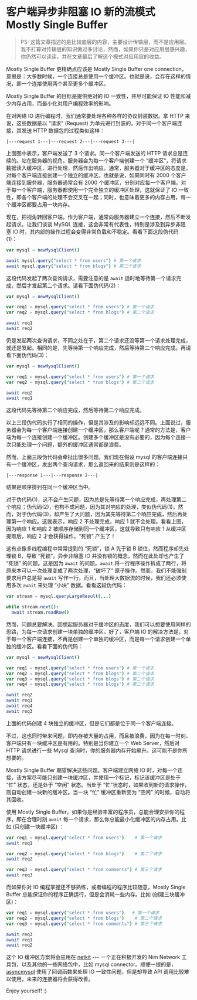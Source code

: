 客户端异步非阻塞 IO 新的流模式 Mostly Single Buffer 
===============================================

> PS: 这篇文章描述的是比较底层的内容，主要设计传输层，而不是应用层。我不打算对传输层的知识做过多讨论，然而，如果你只是对应用层感兴趣，你仍然可以读读，并在文章最后了解这个模式对应用层的收益。

Mostly Single Buffer 更精确点应该是 Mostly Single Buffer one connection，意思是：大多数时候，一个连接总是使用一个缓冲区。也就是说，会存在这样的情况，即一个连接使用两个甚至更多个缓冲区。

Mostly Single Buffer 的目标是提供绝对的 IO 一致性，并尽可能保证 IO 性能和减少内存占用，而最小化对用户编程效率的影响。

在对网络 IO 进行编程时，我们通常要处理各种各样的协议封装数据。拿 HTTP 来说，这些数据是以 “请求” (Request) 为单元进行封装的。对于同一个客户端连接，其发送 HTTP 数据包的过程类似这样：

    |---request 1---|---request 2---|---request 3---|

上面图中表示，客户端发送了 3 个请求。同一个客户端发送的 HTTP 请求总是连续的。站在服务器的视角，服务器会为每一个客户端创建一个 “缓冲区”，将请求数据读入缓冲区，进行处理，然后作出响应。通常，服务器对于缓冲区的态度是，对每个客户端连接创建一个独立的缓冲区。也就是说，如果同时有 2000 个客户端连接到服务器，服务器通常会有 2000 个缓冲区，分别对应每一个客户端。对于每一个客户端，服务器都使用一个完全独立的缓冲区处理，这就保证了 IO 一致性，即各个客户端的处理不会交叉在一起；同时，也意味着更多的内存占用，每一个缓冲区都要占用一块内存。

现在，把视角转回客户端。作为客户端，通常向服务器建立一个连接，然后不断发起请求。让我们谈谈 MySQL 连接，这会非常有代表性，特别是涉及到异步非阻塞 IO 时，其内部的操作过程会变得非常负载和不稳定。看看下面这段伪代码 (1)：

```nim
var mysql = newMysqlClient()

await mysql.query("select * from users") # 第一个请求
await mysql.query("select * from blogs") # 第二个请求
```

这段代码发起了两次查询请求，需要注意的是 ``await`` 适时地等待第一个请求完成，然后才发起第二个请求。请看下面伪代码(2)：

```nim
var mysql = newMysqlClient()

var req1 = mysql.query("select * from users") # 第一个请求
var req2 = mysql.query("select * from blogs") # 第二个请求

await req1
await req2
```

仍是发起两次查询请求，不同之处在于，第二个请求还没等第一个请求处理完成，就还是发起。相同的是，先等待第一个响应完成，然后等待第二个响应完成。再请看下面伪代码(3)：

```nim
var mysql = newMysqlClient()

var req1 = mysql.query("select * from users") # 第一个请求
var req2 = mysql.query("select * from blogs") # 第二个请求

await req2
await req1
```

这段代码先等待第二个响应完成，然后等待第二个响应完成。

以上三段伪代码执行了相同的操作，但是其涉及的影响却远远不同。上面说过，服务器会为每一个客户端连接创建一个缓冲区，那么客户端呢？通常的方法是，客户端为每一个连接创建一个缓冲区。创建多个缓冲区是没有必要的，因为每个连接一次只能处理一个问题，额外的缓冲区通常都是浪费。

然而，上面三段伪代码会牵扯出很多问题。我们现在假设 mysql 的客户端连接只有一个缓冲区，发出两个查询请求，那么返回来的结果则是这样的：

    |---response 1---|---response 2---|

结果是顺序排列在同一个缓冲区当中。

对于伪代码(1)，这不会产生问题，因为总是先等待第一个响应完成，再处理第二个响应；伪代码(2)，也构不成问题，因为其对响应的处理，类似伪代码(1)。然而，对于伪代码(3)，却产生了大问题，因为其先等待第二个响应完成，然后再处理第一个响应。这就表示，响应 2 不处理完成，响应 1 就不会处理。看看上图，因为响应 1 和响应 2 被顺序存储到同一个缓冲区，这就导致只有响应 1 从缓冲区提取后，响应 2 才会获得操作。“死锁” 产生了！

这有点像多线程编程中常常提到的 “死锁”，锁 A 先于锁 B 锁住，然而程序却先处理锁 B，导致 “死锁”。异步非阻塞 IO 并没有锁的概念，然而在此处却也产生了 “死锁” 的问题。这是因为 ``await`` 的问题。``await`` 将一行程序操作拆成了两行，将原来本可以一次处理变成了两次处理，“破坏了” 原子操作。然而，我们不能强制要求用户总是将 ``await`` 写作一行，而且，当处理大数据流的时候，我们还必须使用多次 ``await`` 来处理 “小块” 数据。看看这段伪代码：

```nim
var stream = mysql.queryLargeResult(...)

while stream.next():
  await stream.readRow()
```

然而，问题总要解决。回想起服务器对于缓冲区的态度，我们可以想要使用同样的思路，为每一次请求创建一块单独的缓冲区。好了，客户端 IO 的解决方法是，对于每一个客户端连接，不再是创建一个单独的缓冲区，而是每一个请求创建一个单独的缓冲区。看看下面的伪代码：

```nim
var mysql = newMysqlClient()

var req1 = mysql.query("select * from users") # 第一个请求
var req2 = mysql.query("select * from blogs") # 第二个请求
var req3 = mysql.query("select * from blogs") # 第二个请求
var req4 = mysql.query("select * from blogs") # 第二个请求

await req2
await req1
await req4
await req3
```

上面的代码创建 4 块独立的缓冲区，但是它们都是位于同一个客户端连接。

不过，这也同时带来问题，即内存被大量的占用，而且被浪费，因为在每一时刻，客户端只有一块缓冲区是有用的。特别是当你建立一个 Web Server，然后对 HTTP 请求进行一些 Mysql 查询时，你的服务器内存开始飙升。这可能不是你所想要的。

Mostly Single Buffer 期望解决这些问题。客户端建立网络 IO 时，对每一个连接，该方案尽可能只创建一块缓冲区，并使用一个标记，标记该缓冲区是处于 “忙” 状态，还是处于 “空闲” 状态。当处于 “忙”状态时，如果收到新的请求操作，则自动创建一块新的缓冲区。当一块 “忙” 缓冲区重新变为 “空闲” 的时候，自动将其回收。

使用 Mostly Single Buffer，如果你是经验丰富的程序员，总能合理安排你的程序，即在合理时刻 ``await`` 每一个请求，那么你总能最小化缓冲区的内存占用。比如 (只创建一块缓冲区) ：

```nim
var req1 = mysql.query("select * from users")    # 第一个请求
await req1

var req2 = mysql.query("select * from blogs")    # 第二个请求
await req2

var req3 = mysql.query("select * from comments") # 第三个请求
await req3
```

而如果你对 IO 编程掌握还不够熟练，或者编程的程序比较随意，Mostly Single Buffer 总能保证你的程序正确运行，但是会消耗一些内存。比如 (创建三块缓冲区)：

```nim
var req1 = mysql.query("select * from users")   # 第一个请求
var req2 = mysql.query("select * from blogs")    # 第二个请求
var req3 = mysql.query("select * from comments") # 第三个请求

await req3
await req1
await req2
```

这个 IO 缓冲区方案将会应用在 [netkit](https://github.com/iocrate/netkit) --- 一个正在积极开发的 Nim Network 工具包，以及其他的一些网络包中，比如 mysql connector。顺便一提的是，[asyncmysql](https://github.com/tulayang/asyncmysql) 使用了回调函数来处理 IO 一致性问题，但是却导致 API 调用比较难以使用，未来的连接器将会获得改善。

Enjoy yourself! :)